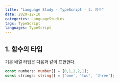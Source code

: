 ```yaml
---
title: "Language Study - TypeScript - 3. 함수"
date: 2020-12-10
categories: LanguageStudies
tags: TypeScript
languages: TypeScript
---
```



## 1. 함수의 타입

기본 배열 타입은 다음과 같이 표현한다.

```typescript
const numbers: number[] = [0,1,1,2,1];
const strings: string[] = ['one', 'two', 'three'];
```

